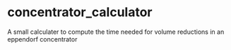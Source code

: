 # concentrator_calculator
 A small calculater to compute the time needed for volume reductions in an eppendorf concentrator
